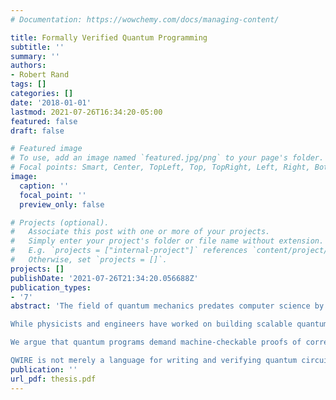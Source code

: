 ```yaml
---
# Documentation: https://wowchemy.com/docs/managing-content/

title: Formally Verified Quantum Programming
subtitle: ''
summary: ''
authors:
- Robert Rand
tags: []
categories: []
date: '2018-01-01'
lastmod: 2021-07-26T16:34:20-05:00
featured: false
draft: false

# Featured image
# To use, add an image named `featured.jpg/png` to your page's folder.
# Focal points: Smart, Center, TopLeft, Top, TopRight, Left, Right, BottomLeft, Bottom, BottomRight.
image:
  caption: ''
  focal_point: ''
  preview_only: false

# Projects (optional).
#   Associate this post with one or more of your projects.
#   Simply enter your project's folder or file name without extension.
#   E.g. `projects = ["internal-project"]` references `content/project/deep-learning/index.md`.
#   Otherwise, set `projects = []`.
projects: []
publishDate: '2021-07-26T21:34:20.056688Z'
publication_types:
- '7'
abstract: 'The field of quantum mechanics predates computer science by at least ten years, the time between the publication of the Schrödinger equation and the Church-Turing thesis. It took another fifty years for Feynman to recognize that harnessing quantum mechanics is necessary to efficiently simulate physics and for David Deutsch to propose the quantum Turing machine. After thirty more years, we are finally getting close to the first general-purpose quantum computers based upon prototypes by IBM, Intel, Google and others. 

While physicists and engineers have worked on building scalable quantum computers, theoretical computer scientists have made their own advances. Complexity theorists introduced quantum complexity classes like BQP and QMA; Shor and Grover developed their famous algorithms for factoring and unstructured search. Programming languages researchers pursued two main research directions: Small-scale languages like QPL and the quantum λ-calculi for reasoning about quantum computation and large-scale languages like Quipper and Q# for industrial-scale quantum software development. This thesis aims to unify these two threads while adding a third one: formal verification.

We argue that quantum programs demand machine-checkable proofs of correctness. We justify this on the basis of the complexity of programs manipulating quantum states, the expense of running quantum programs, and the inapplicability of traditional debugging techniques to programs whose states cannot be examined. We further argue that the existing mathematical models of quantum computation make this an easier task than one could reasonably expect. In light of these observations we introduce QWIRE, a tool for writing verifiable, large scale quantum programs.

QWIRE is not merely a language for writing and verifying quantum circuits: it is a verified circuit description language. This means that the semantics of QWIRE circuits are verified in the Coq proof assistant. We also implement verified abstractions, like ancilla management and reversible circuit compilation. Finally, we turn QWIRE and Coq’s abilities outwards, towards verifying popular quantum algorithms like quantum teleportation. We argue that this tool provides a solid foundation for research into quantum programming languages and formal verification going forward.'
publication: ''
url_pdf: thesis.pdf
---
```

